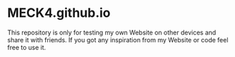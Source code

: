 # MECK4.github.io
This repository is only for testing my own Website on other devices and share it with friends.
If you got any inspiration from my Website or code feel free to use it.

